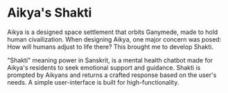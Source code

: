 # Aikya's Shakti

Aikya is a designed space settlement that orbits Ganymede, made to hold human civailization. When designing Aikya, one major concern was posed: How will humans adjust to life there? This brought me to develop Shakti. 

"Shakti" meaning power in Sanskrit, is a mental health chatbot made for Aikya's residents to seek emotional support and guidance. Shakti is prompted by Aikyans and returns a crafted response based on the user's needs. A simple user-interface is built for high-functionality.

